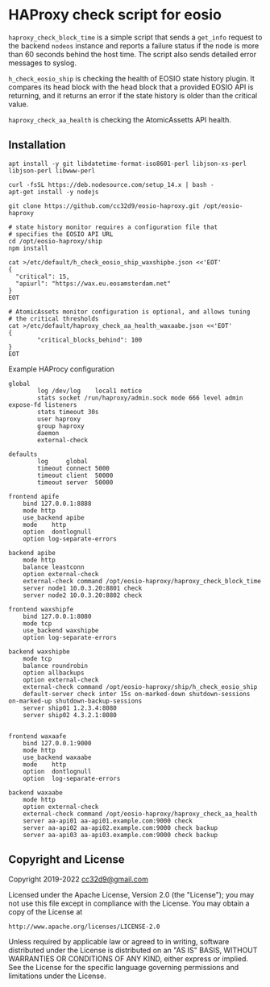 # HAProxy check script for eosio

`haproxy_check_block_time` is a simple script that sends a `get_info`
request to the backend `nodeos` instance and reports a failure status
if the node is more than 60 seconds behind the host time. The script also sends detailed error messages to syslog.

`h_check_eosio_ship` is checking the health of EOSIO state history
plugin. It compares its head block with the head block that a provided
EOSIO API is returning, and it returns an error if the state history
is older than the critical value.

`haproxy_check_aa_health` is checking the AtomicAssetts API health.

## Installation

```
apt install -y git libdatetime-format-iso8601-perl libjson-xs-perl libjson-perl libwww-perl

curl -fsSL https://deb.nodesource.com/setup_14.x | bash -
apt-get install -y nodejs

git clone https://github.com/cc32d9/eosio-haproxy.git /opt/eosio-haproxy

# state history monitor requires a configuration file that
# specifies the EOSIO API URL
cd /opt/eosio-haproxy/ship
npm install

cat >/etc/default/h_check_eosio_ship_waxshipbe.json <<'EOT'
{
  "critical": 15,
  "apiurl": "https://wax.eu.eosamsterdam.net"
}
EOT

# AtomicAssets monitor configuration is optional, and allows tuning
# the critical thresholds
cat >/etc/default/haproxy_check_aa_health_waxaabe.json <<'EOT'
{
        "critical_blocks_behind": 100
}
EOT
```


Example HAProcy configuration

```
global
        log /dev/log    local1 notice
        stats socket /run/haproxy/admin.sock mode 666 level admin expose-fd listeners
        stats timeout 30s
        user haproxy
        group haproxy
        daemon
        external-check

defaults
        log     global
        timeout connect 5000
        timeout client  50000
        timeout server  50000

frontend apife
    bind 127.0.0.1:8888
    mode http
    use_backend apibe
    mode    http
    option  dontlognull
    option log-separate-errors

backend apibe
    mode http
    balance leastconn
    option external-check
    external-check command /opt/eosio-haproxy/haproxy_check_block_time
    server node1 10.0.3.20:8801 check
    server node2 10.0.3.20:8802 check

frontend waxshipfe
    bind 127.0.0.1:8080
    mode tcp
    use_backend waxshipbe
    option log-separate-errors

backend waxshipbe
    mode tcp
    balance roundrobin
    option allbackups
    option external-check
    external-check command /opt/eosio-haproxy/ship/h_check_eosio_ship
    default-server check inter 15s on-marked-down shutdown-sessions on-marked-up shutdown-backup-sessions
    server ship01 1.2.3.4:8080
    server ship02 4.3.2.1:8080


frontend waxaafe
    bind 127.0.0.1:9000
    mode http
    use_backend waxaabe
    mode    http
    option  dontlognull
    option  log-separate-errors

backend waxaabe
    mode http
    option external-check
    external-check command /opt/eosio-haproxy/haproxy_check_aa_health
    server aa-api01 aa-api01.example.com:9000 check
    server aa-api02 aa-api02.example.com:9000 check backup
    server aa-api03 aa-api03.example.com:9000 check backup
```






## Copyright and License

Copyright 2019-2022 cc32d9@gmail.com

Licensed under the Apache License, Version 2.0 (the "License");
you may not use this file except in compliance with the License.
You may obtain a copy of the License at

    http://www.apache.org/licenses/LICENSE-2.0

Unless required by applicable law or agreed to in writing, software
distributed under the License is distributed on an "AS IS" BASIS,
WITHOUT WARRANTIES OR CONDITIONS OF ANY KIND, either express or implied.
See the License for the specific language governing permissions and
limitations under the License.
